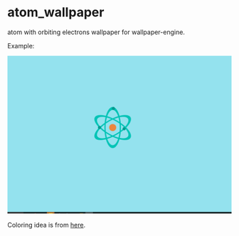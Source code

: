 # atom_wallpaper
atom with orbiting electrons wallpaper for wallpaper-engine.

Example:

![image](1.gif)

Coloring idea is from [here](http://dssdiego.deviantart.com/art/Minimal-Atom-Wallpaper-1920x1080-605844571).
